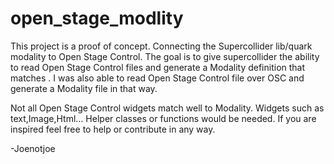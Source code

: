 # open_stage_modlity
   
   This project is a proof of concept. Connecting the Supercollider lib/quark modality to Open Stage Control.  The goal is to give supercollider the ability to read Open Stage Control files and generate a Modality definition that matches . I was also able to read Open Stage Control file over OSC and generate a Modality file in that way. 

   Not all Open Stage Control widgets match well to Modality.  Widgets such as text,Image,Html… 
Helper classes or functions would be needed. If you are inspired feel free to help or contribute in any way.  

-Joenotjoe
